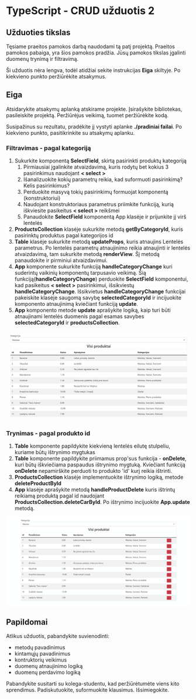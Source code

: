 # TypeScript - CRUD užduotis 2

## Užduoties tikslas

Tęsiame praeitos pamokos darbą naudodami tą patį projektą. Praeitos pamokos pabaiga, yra šios pamokos pradžia.
Jūsų pamokos tikslas įgalinti duomenų trynimą ir filtravimą.

Ši užduotis nėra lengva, todėl atidžiai sekite instrukcijas __Eiga__ skiltyje. Po kiekvieno punkto peržiūrėkite atsakymus. 

## Eiga

Atsidarykite atsakymų aplanką atskirame projekte. Įsirašykite bibliotekas, pasileiskite projektą.
Peržiūrėjus veikimą, tuomet peržiūrėkite kodą.

Susipažinus su rezultatu, pradėkite jį vystyti aplanke __./pradiniai failai__.
Po kiekvieno punkto, pasitikrinkite su atsakymų aplanku.

### Filtravimas - pagal kategoriją
1. Sukurkite komponentą __SelectField__, skirtą pasirinkti produktų kategoriją
   1. Pirmiausiai įgalinkite atvaizdavimą, kuris rodytų bet kokius 3 pasirinkimus naudojant __&lt; select &gt;__
   2. Išanalizuokite kokių parametrų reikia, kad suformuoti pasirinkimą? Kelis pasirinkimus?
   3. Perduokite masyvą tokių pasirinkimų formuojat komponentą (konstruktoriui)
   4. Naudojant konstruktoriaus parametrus priimkite funkciją, kurią iškviesite pasikeitus __&lt; select &gt;__ reikšmei
   5. Panaudokite __SelectField__ komponentą App klasėje ir prijunkite jį virš lentelės
2. __ProductsCollection__ klasėje sukurkite metodą __getByCategoryId__, kuris pasirinktų produktus pagal kategorijos id
3. __Table__ klasėje sukurkite metodą __updateProps__, kuris atnaujins Lentelės parametrus. Po lentelės parametrų atnaujinimo reikia atnaujinti ir lentelės atvaizdavimą, tam sukurkite metodą __renderView__. Šį metodą panaudokite ir pirminiui atvaizdavimui.
4. __App__ komponente sukurkite funkciją __handleCategoryChange__ kuri suderintų vaikinių komponentų tarpusavio veikimą. Šią funkciją(__handleCategoryChange__) perduokite __SelectField__ komponentui, kad pasikeitus  __&lt; select &gt;__  pasirinkimui, išsikviestų __handleCategoryChange__. Išsikvietus __handleCategoryChange__ funkcijai pakeiskite klasėje saugomą savybę __selectedCategoryId__ ir incijuokite komponento atnaujinimą kviečiant funkciją __update__.
5. __App__ komponento metode __update__ aprašykite logiką, kaip turi būti atnaujinami lentelės duomenis pagal esamas savybes __selectedCategoryId__ ir __productsCollection__.

![](./filter-example.gif)

### Trynimas - pagal produkto id
1. __Table__ komponente papildykite kiekvieną lentelės eilutę stulpeliu, kuriame būtų ištrynimo mygtukas
2. __Table__ komponente papildykite priimamus prop'sus funkcija - __onDelete__, kuri būtų iškviečiama paspaudus ištrynimo mygtuką. Kviečiant funkciją __onDelete__ nepamirškite perduoti to produkto 'id' kurį reikia ištrinti.
3. __ProductsCollection__ klasėje implementuokite ištrynimo logiką, metode __deleteProductById__
4. __App__ klasėje aprašykite metodą __handleProductDelete__ kuris ištrintų reikiamą produktą pagal id naudojant __ProductsCollection.deleteCarById__. Po ištrynimo incijuokite __App.update__ metodą.

![](./delete-example.gif)

## Papildomai

Atlikus užduotis, pabandykite suvienodinti:
  * metodų pavadinimus
  * kintamųjų pavadinimus
  * kontruktorių veikimus
  * duomenų atnaujinimo logiką
  * duomenų perdavimo logiką
  
Pabandykite susitarti su kolega-studentu, kad peržiūrėtumėte viens kito sprendimus. 
Padiskutuokite, suformuokite klausimus. Išsimiegokite.
